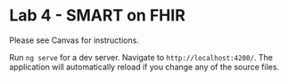 # Lab 4 - SMART on FHIR

Please see Canvas for instructions.

Run `ng serve` for a dev server. Navigate to `http://localhost:4200/`. The application will automatically reload if you change any of the source files.